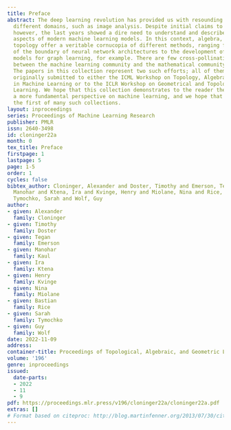 ```yaml
---
title: Preface
abstract: The deep learning revolution has provided us with resounding successes in
  different domains, such as image analysis. Despite initial claims to the contrary,
  however, the last years showed a dire need to understand and describe fundamental
  aspects of modern machine learning models. In this context, algebra, geometry, and
  topology offer a veritable cornucopia of different methods, ranging from the description
  of the boundary of neural network architectures to the development of more expressive
  models for graph learning, for example. There are few cross-pollination efforts
  between the machine learning community and the mathematical community at large.
  The papers in this collection represent two such efforts; all of them have been
  originally submitted to either the ICML Workshop on Topology, Algebra, and Geometry
  in Machine Learning or to the ICLR Workshop on Geometrical and Topological Representation
  Learning. We hope that this collection demonstrates to the reader the benefits of
  a more fundamental perspective on machine learning, and we hope that this will constitute
  the first of many such collections.
layout: inproceedings
series: Proceedings of Machine Learning Research
publisher: PMLR
issn: 2640-3498
id: cloninger22a
month: 0
tex_title: Preface
firstpage: 1
lastpage: 5
page: 1-5
order: 1
cycles: false
bibtex_author: Cloninger, Alexander and Doster, Timothy and Emerson, Tegan and Kaul,
  Manohar and Ktena, Ira and Kvinge, Henry and Miolane, Nina and Rice, Bastian and
  Tymochko, Sarah and Wolf, Guy
author:
- given: Alexander
  family: Cloninger
- given: Timothy
  family: Doster
- given: Tegan
  family: Emerson
- given: Manohar
  family: Kaul
- given: Ira
  family: Ktena
- given: Henry
  family: Kvinge
- given: Nina
  family: Miolane
- given: Bastian
  family: Rice
- given: Sarah
  family: Tymochko
- given: Guy
  family: Wolf
date: 2022-11-09
address:
container-title: Proceedings of Topological, Algebraic, and Geometric Learning 2022
volume: '196'
genre: inproceedings
issued:
  date-parts:
  - 2022
  - 11
  - 9
pdf: https://proceedings.mlr.press/v196/cloninger22a/cloninger22a.pdf
extras: []
# Format based on citeproc: http://blog.martinfenner.org/2013/07/30/citeproc-yaml-for-bibliographies/
---
```


